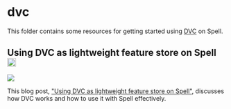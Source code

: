 # dvc

This folder contains some resources for getting started using [DVC](https://dvc.org/) on Spell.

## Using DVC as lightweight feature store on Spell <a href="https://web.spell.ml/workspace_create?workspaceName=dvc-demo&githubUrl=https%3A%2F%2Fgithub.com%2Fspellml%2Fexamples"><img src=https://spell.ml/badge.svg height=20px/></a>

![](https://i.imgur.com/1PDQjiv.png)

This blog post, ["Using DVC as lightweight feature store on Spell"](https://spell.ml/blog/pytorch-distributed-data-parallel-XvEaABIAAB8Ars0e), discusses how DVC works and how to use it with Spell effectively.
